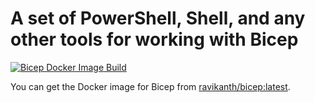 #  A set of PowerShell, Shell, and any other tools for working with Bicep
[![Bicep Docker Image Build](https://github.com/rchaganti/bicephelpers/actions/workflows/buildDockerImage.yml/badge.svg?branch=main)](https://github.com/rchaganti/bicephelpers/actions/workflows/buildDockerImage.yml)

You can get the Docker image for Bicep from [ravikanth/bicep:latest](https://hub.docker.com/r/ravikanth/bicep).
